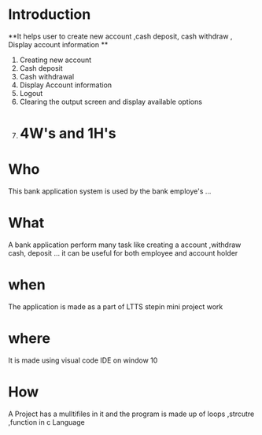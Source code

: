 # Introduction
**It helps user to create new account ,cash deposit, cash withdraw , Display account information **
1. Creating new account
2. Cash deposit
3. Cash withdrawal
4. Display Account information
5. Logout
6. Clearing the output screen and display available options
7. # 4W's and 1H's
# Who
This bank application system is used by the bank employe's ...
# What
A bank application perform many task like creating a account ,withdraw cash, deposit ... it can be useful for both employee and account holder
# when
The application is made as a part of LTTS stepin mini project work
# where 
It is made using visual code IDE on window 10
# How
A Project has a mulltifiles in it and the program is made up of loops ,strcutre ,function  in c Language
